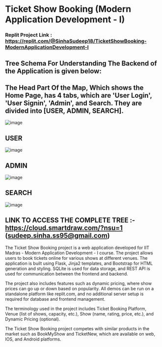 # Ticket Show Booking (Modern Application Development - I)

### Replit Project Link : https://replit.com/@SinhaSudeep18/TicketShowBooking-ModernApplicationDevelopment-I

## Tree Schema For Understanding The Backend of the Application is given below:
## The Head Part Of the Map, Which shows the Home Page, has 4 tabs, which are 'User Login', 'User Signin', 'Admin', and Search. They are divided into [USER, ADMIN, SEARCH].

![image](https://github.com/SudeepSinha09/Ticket_Show_Booking-Modern_Application_Development-I/assets/93086122/a5ff80d0-a330-46bf-b7d3-bd3b44f6c93f)

## USER

![image](https://github.com/SudeepSinha09/Ticket_Show_Booking-Modern_Application_Development-I/assets/93086122/fe98f4be-d186-4404-a0a7-10edd699cc8d)

## ADMIN

![image](https://github.com/SudeepSinha09/Ticket_Show_Booking-Modern_Application_Development-I/assets/93086122/2efe7005-c441-4bd7-8429-cb5dd936cdca)

## SEARCH

![image](https://github.com/SudeepSinha09/Ticket_Show_Booking-Modern_Application_Development-I/assets/93086122/5f2c064e-b085-49b3-a612-0457fb3af5c1)


## LINK TO ACCESS THE COMPLETE TREE :- https://cloud.smartdraw.com/?nsu=1 (sudeep.sinha.ss95@gmail.com)

The Ticket Show Booking project is a web application developed for IIT Madras - Modern Application Development - I course. The project allows users to book tickets online for various shows at different venues. The application is built using Flask, Jinja2 templates, and Bootstrap for HTML generation and styling. SQLite is used for data storage, and REST API is used for communication between the frontend and backend.

The project also includes features such as dynamic pricing, where show prices can go up or down based on popularity. All demos can be run on a standalone platform like replit.com, and no additional server setup is required for database and frontend management.

The terminology used in the project includes Ticket Booking Platform, Venue (list of shows, capacity, etc.), Show (name, rating, price, etc.), and Dynamic Pricing (optional).

The Ticket Show Booking project competes with similar products in the market such as BookMyShow and TicketNew, which are available on web, IOS, and Android platforms.
